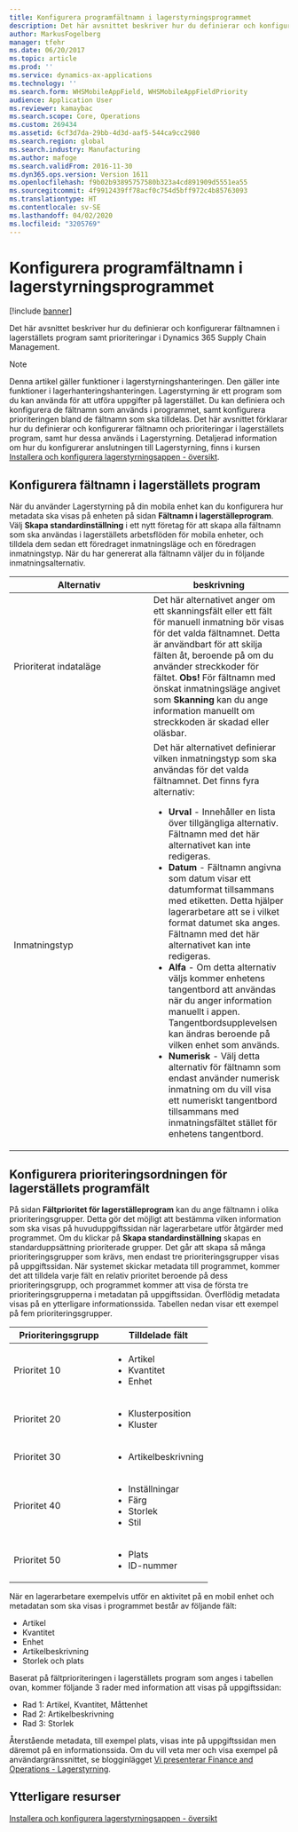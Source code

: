 ```yaml
---
title: Konfigurera programfältnamn i lagerstyrningsprogrammet
description: Det här avsnittet beskriver hur du definierar och konfigurerar fältnamnen i lagerställets program samt prioriteringar i Dynamics 365 Supply Chain Management.
author: MarkusFogelberg
manager: tfehr
ms.date: 06/20/2017
ms.topic: article
ms.prod: ''
ms.service: dynamics-ax-applications
ms.technology: ''
ms.search.form: WHSMobileAppField, WHSMobileAppFieldPriority
audience: Application User
ms.reviewer: kamaybac
ms.search.scope: Core, Operations
ms.custom: 269434
ms.assetid: 6cf3d7da-29bb-4d3d-aaf5-544ca9cc2980
ms.search.region: global
ms.search.industry: Manufacturing
ms.author: mafoge
ms.search.validFrom: 2016-11-30
ms.dyn365.ops.version: Version 1611
ms.openlocfilehash: f9b02b93895757580b323a4cd891909d5551ea55
ms.sourcegitcommit: 4f9912439ff78acf0c754d5bff972c4b85763093
ms.translationtype: HT
ms.contentlocale: sv-SE
ms.lasthandoff: 04/02/2020
ms.locfileid: "3205769"
---
```

# <a name="configure-app-field-names-in-warehousing-app"></a>Konfigurera programfältnamn i lagerstyrningsprogrammet

[!include [banner](../includes/banner.md)]

Det här avsnittet beskriver hur du definierar och konfigurerar fältnamnen i lagerställets program samt prioriteringar i Dynamics 365 Supply Chain Management. 

> [!NOTE]
> Denna artikel gäller funktioner i lagerstyrningshanteringen. Den gäller inte funktioner i lagerhanteringshanteringen. Lagerstyrning är ett program som du kan använda för att utföra uppgifter på lagerstället. Du kan definiera och konfigurera de fältnamn som används i programmet, samt konfigurera prioriteringen bland de fältnamn som ska tilldelas. Det här avsnittet förklarar hur du definierar och konfigurerar fältnamn och prioriteringar i lagerställets program, samt hur dessa används i Lagerstyrning. Detaljerad information om hur du konfigurerar anslutningen till Lagerstyrning, finns i kursen [Installera och konfigurera lagerstyrningsappen - översikt](install-configure-warehousing-app.md).

## <a name="configure-warehouse-app-field-names"></a>Konfigurera fältnamn i lagerställets program

När du använder Lagerstyrning på din mobila enhet kan du konfigurera hur metadata ska visas på enheten på sidan **Fältnamn i lagerställeprogram**. Välj **Skapa standardinställning** i ett nytt företag för att skapa alla fältnamn som ska användas i lagerställets arbetsflöden för mobila enheter, och tilldela dem sedan ett föredraget inmatningsläge och en föredragen inmatningstyp. När du har genererat alla fältnamn väljer du in följande inmatningsalternativ.

<table>
<colgroup>
<col width="50%" />
<col width="50%" />
</colgroup>
<thead>
<tr class="header">
<th>Alternativ</th>
<th>beskrivning</th>
</tr>
</thead>
<tbody>
<tr class="odd">
<td>Prioriterat indataläge</td>
<td>Det här alternativet anger om ett skanningsfält eller ett fält för manuell inmatning bör visas för det valda fältnamnet. Detta är användbart för att skilja fälten åt, beroende på om du använder streckkoder för fältet. <strong>Obs!</strong> För fältnamn med önskat inmatningsläge angivet som <strong>Skanning</strong> kan du ange information manuellt om streckkoden är skadad eller oläsbar.</td>
</tr>
<tr class="even">
<td>Inmatningstyp</td>
<td>Det här alternativet definierar vilken inmatningstyp som ska användas för det valda fältnamnet. Det finns fyra alternativ:
<ul>
<li><strong>Urval</strong> - Innehåller en lista över tillgängliga alternativ. Fältnamn med det här alternativet kan inte redigeras.</li>
<li><strong>Datum</strong> - Fältnamn angivna som datum visar ett datumformat tillsammans med etiketten. Detta hjälper lagerarbetare att se i vilket format datumet ska anges. Fältnamn med det här alternativet kan inte redigeras.</li>
<li><strong>Alfa</strong> - Om detta alternativ väljs kommer enhetens tangentbord att användas när du anger information manuellt i appen. Tangentbordsupplevelsen kan ändras beroende på vilken enhet som används.</li>
<li><strong>Numerisk</strong> - Välj detta alternativ för fältnamn som endast använder numerisk inmatning om du vill visa ett numeriskt tangentbord tillsammans med inmatningsfältet stället för enhetens tangentbord.</li>
</ul></td>
</tr>
</tbody>
</table>

## <a name="configure-warehouse-app-field-priority"></a>Konfigurera prioriteringsordningen för lagerställets programfält

På sidan **Fältprioritet för lagerställeprogram** kan du ange fältnamn i olika prioriteringsgrupper. Detta gör det möjligt att bestämma vilken information som ska visas på huvuduppgiftssidan när lagerarbetare utför åtgärder med programmet. Om du klickar på **Skapa standardinställning** skapas en standarduppsättning prioriterade grupper. Det går att skapa så många prioriteringsgrupper som krävs, men endast tre prioriteringsgrupper visas på uppgiftssidan. När systemet skickar metadata till programmet, kommer det att tilldela varje fält en relativ prioritet beroende på dess prioriteringsgrupp, och programmet kommer att visa de första tre prioriteringsgrupperna i metadatan på uppgiftssidan. Överflödig metadata visas på en ytterligare informationssida. Tabellen nedan visar ett exempel på fem prioriteringsgrupper.

<table>
<colgroup>
<col width="50%" />
<col width="50%" />
</colgroup>
<thead>
<tr class="header">
<th>Prioriteringsgrupp</th>
<th>Tilldelade fält</th>
</tr>
</thead>
<tbody>
<tr class="odd">
<td> Prioritet 10</td>
<td><ul>
<li>Artikel</li>
<li>Kvantitet</li>
<li>Enhet</li>
</ul></td>
</tr>
<tr class="even">
<td> Prioritet 20</td>
<td><ul>
<li>Klusterposition</li>
<li>Kluster</li>
</ul></td>
</tr>
<tr class="odd">
<td> Prioritet 30</td>
<td><ul>
<li>Artikelbeskrivning</li>
</ul></td>
</tr>
<tr class="even">
<td> Prioritet 40</td>
<td><ul>
<li>Inställningar</li>
<li>Färg</li>
<li>Storlek</li>
<li>Stil</li>
</ul></td>
</tr>
<tr class="odd">
<td> Prioritet 50</td>
<td><ul>
<li>Plats</li>
<li>ID-nummer</li>
</ul></td>
</tr>
</tbody>
</table>

När en lagerarbetare exempelvis utför en aktivitet på en mobil enhet och metadatan som ska visas i programmet består av följande fält:

-   Artikel
-   Kvantitet
-   Enhet
-   Artikelbeskrivning
-   Storlek och plats

Baserat på fältprioriteringen i lagerställets program som anges i tabellen ovan, kommer följande 3 rader med information att visas på uppgiftssidan:

-   Rad 1: Artikel, Kvantitet, Måttenhet
-   Rad 2: Artikelbeskrivning
-   Rad 3: Storlek

Återstående metadata, till exempel plats, visas inte på uppgiftssidan men däremot på en informationssida. Om du vill veta mer och visa exempel på användargränssnittet, se blogginlägget [Vi presenterar Finance and Operations - Lagerstyrning](https://blogs.msdn.microsoft.com/dynamicsaxscm/2017/01/20/announcing-dynamics-365-for-operations-warehousing/).

<a name="additional-resources"></a>Ytterligare resurser
--------

[Installera och konfigurera lagerstyrningsappen - översikt](install-configure-warehousing-app.md)
